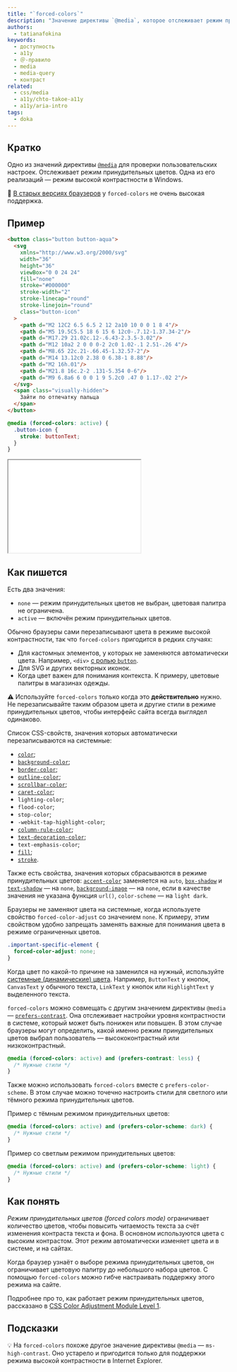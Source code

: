 ```yaml
---
title: "`forced-colors`"
description: "Значение директивы `@media`, которое отслеживает режим принудительных цветов."
authors:
  - tatianafokina
keywords:
  - доступность
  - a11y
  - ＠-правило
  - media
  - media-query
  - контраст
related:
  - css/media
  - a11y/chto-takoe-a11y
  - a11y/aria-intro
tags:
  - doka
---
```


## Кратко

Одно из значений директивы [`@media`](/css/media/) для проверки пользовательских настроек. Отслеживает режим принудительных цветов. Одна из его реализаций — режим высокой контрастности в Windows.

<aside>

👴 [В старых версиях браузеров](https://caniuse.com/mdn-css_at-rules_media_forced-colors) у `forced-colors` не очень высокая поддержка.

</aside>

## Пример

```html
<button class="button button-aqua">
  <svg
    xmlns="http://www.w3.org/2000/svg"
    width="36"
    height="36"
    viewBox="0 0 24 24"
    fill="none"
    stroke="#000000"
    stroke-width="2"
    stroke-linecap="round"
    stroke-linejoin="round"
    class="button-icon"
  >
    <path d="M2 12C2 6.5 6.5 2 12 2a10 10 0 0 1 8 4"/>
    <path d="M5 19.5C5.5 18 6 15 6 12c0-.7.12-1.37.34-2"/>
    <path d="M17.29 21.02c.12-.6.43-2.3.5-3.02"/>
    <path d="M12 10a2 2 0 0 0-2 2c0 1.02-.1 2.51-.26 4"/>
    <path d="M8.65 22c.21-.66.45-1.32.57-2"/>
    <path d="M14 13.12c0 2.38 0 6.38-1 8.88"/>
    <path d="M2 16h.01"/>
    <path d="M21.8 16c.2-2 .131-5.354 0-6"/>
    <path d="M9 6.8a6 6 0 0 1 9 5.2c0 .47 0 1.17-.02 2"/>
  </svg>
  <span class="visually-hidden">
    Зайти по отпечатку пальца
  </span>
</button>
```

```css
@media (forced-colors: active) {
  .button-icon {
    stroke: buttonText;
  }
}
```

<iframe title="Кнопка с SVG-иконкой" src="demos/button-w-icon/" height="210"></iframe>

## Как пишется

Есть два значения:

- `none` — режим принудительных цветов не выбран, цветовая палитра не ограничена.
- `active` — включён режим принудительных цветов.

Обычно браузеры сами перезаписывают цвета в режиме высокой контрастности, так что `forced-colors` пригодится в редких случаях:

- Для кастомных элементов, у которых не заменяются автоматически цвета. Например, `<div>` [с ролью `button`](/a11y/role-button/).
- Для SVG и других векторных иконок.
- Когда цвет важен для понимания контекста. К примеру, цветовые палитры в магазинах одежды.

<aside>

⚠️ Используйте `forced-colors` только когда это **действительно** нужно. Не перезаписывайте таким образом цвета и другие стили в режиме принудительных цветов, чтобы интерфейс сайта всегда выглядел одинаково.

</aside>

Список CSS-свойств, значения которых автоматически перезаписываются на системные:

- [`color`](/css/color/);
- [`background-color`](/css/background-color/);
- [`border-color`](/css/border-color/);
- [`outline-color`](/css/outline-color/);
- [`scrollbar-color`](/css/scrollbar-color/);
- [`caret-color`](/css/caret-color/);
- `lighting-color`;
- `flood-color`;
- `stop-color`;
- `-webkit-tap-highlight-color`;
- [`column-rule-color`](/css/column-rule-color/);
- [`text-decoration-color`](/css/text-decoration-color/);
- `text-emphasis-color`;
- [`fill`](/css/fill/);
- [`stroke`](/css/stroke/).

Также есть свойства, значения которых сбрасываются в режиме принудительных цветов: [`accent-color`](/css/accent-color/) заменяется на `auto`, [`box-shadow`](/css/box-shadow/) и [`text-shadow`](/css/text-shadow/) — на `none`, [`background-image`](/css/background-image/) — на `none`, если в качестве значения не указана функция `url()`, `color-scheme` — на `light dark`.

Браузеры не заменяют цвета на системные, когда используете свойство `forced-color-adjust` со значением `none`. К примеру, этим свойством удобно запрещать заменять важные для понимания цвета в режиме ограниченных цветов. 

```css
.important-specific-element {
  forced-color-adjust: none;
}
```

Когда цвет по какой-то причине на заменился на нужный, используйте [системные (динамические) цвета](https://developer.mozilla.org/en-US/docs/Web/CSS/color_value#system_colors). Например, `ButtonText` у кнопок, `CanvasText` у обычного текста, `LinkText` у кнопок или `HighlightText` у выделенного текста.

`forced-colors` можно совмещать с другим значением директивы `@media` — [`prefers-contrast`](/a11y/prefers-contrast/). Она отслеживает настройки уровня контрастности в системе, который может быть понижен или повышен. В этом случае браузеры могут определить, какой именно режим принудительных цветов выбрал пользователь — высококонтрастный или низкоконтрастный.

```css
@media (forced-colors: active) and (prefers-contrast: less) {
  /* Нужные стили */
}
```

Также можно использовать `forced-colors` вместе с `prefers-color-scheme`. В этом случае можно точечно настроить стили для светлого или тёмного режима принудительных цветов.

Пример с тёмным режимом принудительных цветов:

```css
@media (forced-colors: active) and (prefers-color-scheme: dark) {
  /* Нужные стили */
}
```

Пример со светлым режимом принудительных цветов:

```css
@media (forced-colors: active) and (prefers-color-scheme: light) {
  /* Нужные стили */
}
```

## Как понять

_Режим принудительных цветов (forced colors mode)_ ограничивает количество цветов, чтобы повысить читаемость текста за счёт изменения контраста текста и фона. В основном используются цвета с высоким контрастом. Этот режим автоматически изменяет цвета и в системе, и на сайтах.

Когда браузер узнаёт о выборе режима принудительных цветов, он ограничивает цветовую палитру до небольшого набора цветов. С помощью `forced-colors` можно гибче настраивать поддержку этого режима на сайте.

Подробнее про то, как работает режим принудительных цветов, рассказано в [CSS Color Adjustment Module Level 1](https://drafts.csswg.org/css-color-adjust-1/#forced).

## Подсказки

💡 На `forced-colors` похоже другое значение директивы `@media` — `ms-high-contrast`. Оно устарело и пригодится только для поддержки режима высокой контрастности в Internet Explorer.
